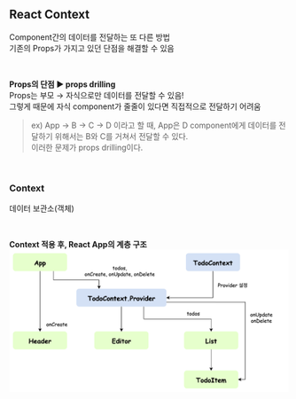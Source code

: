 ## React Context
Component간의 데이터를 전달하는 또 다른 방법  
기존의 Props가 가지고 있던 단점을 해결할 수 있음

<br>

**Props의 단점 ▶️ props drilling**  
Props는 부모 → 자식으로만 데이터를 전달할 수 있음!  
그렇게 때문에 자식 component가 줄줄이 있다면 직접적으로 전달하기 어려움  

> ex) App → B → C → D 이라고 할 때, App은 D component에게 데이터를 전달하기 위해서는 B와 C를 거쳐서 전달할 수 있다.  
이러한 문제가 props drilling이다.

<br>

### Context
데이터 보관소(객체)

<br>

**Context 적용 후, React App의 계층 구조**
![todoContext_prodiver](./img/todoContext_provider.png)
